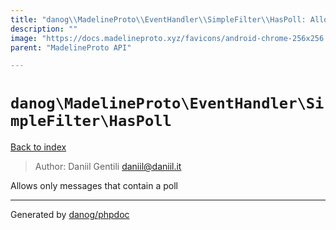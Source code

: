 ```yaml
---
title: "danog\\MadelineProto\\EventHandler\\SimpleFilter\\HasPoll: Allows only messages that contain a poll"
description: ""
image: "https://docs.madelineproto.xyz/favicons/android-chrome-256x256.png"
parent: "MadelineProto API"

---
```

# `danog\MadelineProto\EventHandler\SimpleFilter\HasPoll`
[Back to index](../../../../index.html)

> Author: Daniil Gentili <daniil@daniil.it>  
  

Allows only messages that contain a poll  



---
Generated by [danog/phpdoc](https://phpdoc.daniil.it)
